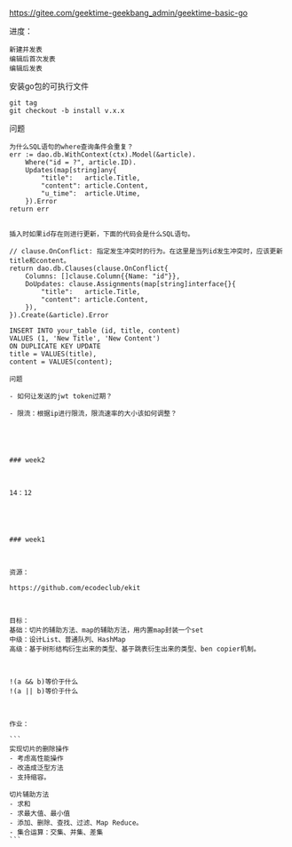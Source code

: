 https://gitee.com/geektime-geekbang_admin/geektime-basic-go









进度：

```
新建并发表
编辑后首次发表
编辑后发表
```

安装go包的可执行文件

```
git tag
git checkout -b install v.x.x
```



问题

```
为什么SQL语句的where查询条件会重复？
err := dao.db.WithContext(ctx).Model(&article).
    Where("id = ?", article.ID).
    Updates(map[string]any{
        "title":   article.Title,
        "content": article.Content,
        "u_time":  article.Utime,
    }).Error
return err


插入时如果id存在则进行更新，下面的代码会是什么SQL语句。

// clause.OnConflict: 指定发生冲突时的行为。在这里是当列id发生冲突时，应该更新title和content。
return dao.db.Clauses(clause.OnConflict{
    Columns: []clause.Column{{Name: "id"}},
    DoUpdates: clause.Assignments(map[string]interface{}{
        "title":   article.Title,
        "content": article.Content,
    }),
}).Create(&article).Error

INSERT INTO your_table (id, title, content)
VALUES (1, 'New Title', 'New Content')
ON DUPLICATE KEY UPDATE
title = VALUES(title),
content = VALUES(content);
```



````
问题

- 如何让发送的jwt token过期？

- 限流：根据ip进行限流，限流速率的大小该如何调整？





### week2



14：12





### week1



资源：

https://github.com/ecodeclub/ekit



目标：
基础：切片的辅助方法、map的辅助方法，用内置map封装一个set
中级：设计List、普通队列、HashMap
高级：基于树形结构衍生出来的类型、基于跳表衍生出来的类型、ben copier机制。



!(a && b)等价于什么
!(a || b)等价于什么



作业：

```
实现切片的删除操作
- 考虑高性能操作
- 改造成泛型方法
- 支持缩容。

切片辅助方法
- 求和
- 求最大值、最小值
- 添加、删除、查找、过滤、Map Reduce。
- 集合运算：交集、并集、差集
```




















````

